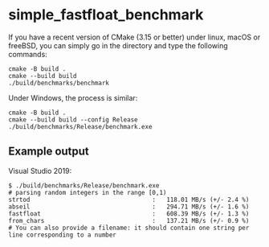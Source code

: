 # simple_fastfloat_benchmark


If you have a recent version of CMake (3.15 or better) under linux, macOS or freeBSD,  you can simply
go in the directory and type the following commands:

```
cmake -B build .
cmake --build build
./build/benchmarks/benchmark 
```

Under Windows, the process is similar:

```
cmake -B build .
cmake --build build --config Release
./build/benchmarks/Release/benchmark.exe
```



## Example output

Visual Studio 2019:

```
$ ./build/benchmarks/Release/benchmark.exe
# parsing random integers in the range [0,1)
strtod                                  :   118.01 MB/s (+/- 2.4 %)
abseil                                  :   294.71 MB/s (+/- 1.6 %)
fastfloat                               :   608.39 MB/s (+/- 1.3 %)
from_chars                              :   137.21 MB/s (+/- 0.9 %)
# You can also provide a filename: it should contain one string per line corresponding to a number
```